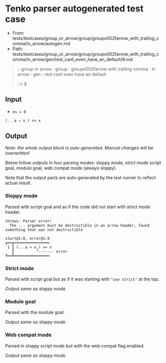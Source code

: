 # Tenko parser autogenerated test case

- From: tests/testcases/group_or_arrow/group/groupx002farrow_with_trailing_comma/in_arrow/autogen.md
- Path: tests/testcases/group_or_arrow/group/groupx002farrow_with_trailing_comma/in_arrow/gen/rest_cant_even_have_an_default/8.md

> :: group or arrow : group : groupx002farrow with trailing comma : in arrow : gen : rest cant even have an default
>
> ::> 8

## Input

- `es = 8`

`````js
(...a = x,) => x
`````

## Output

_Note: the whole output block is auto-generated. Manual changes will be overwritten!_

Below follow outputs in four parsing modes: sloppy mode, strict mode script goal, module goal, web compat mode (always sloppy).

Note that the output parts are auto-generated by the test runner to reflect actual result.

### Sloppy mode

Parsed with script goal and as if the code did not start with strict mode header.

`````
throws: Parser error!
  The ... argument must be destructible in an arrow header, found something that was not destructible

start@1:0, error@1:9
╔══╦════════════════
 1 ║ (...a = x,) => x
   ║          ^------- error
╚══╩════════════════

`````

### Strict mode

Parsed with script goal but as if it was starting with `"use strict"` at the top.

_Output same as sloppy mode._

### Module goal

Parsed with the module goal.

_Output same as sloppy mode._

### Web compat mode

Parsed in sloppy script mode but with the web compat flag enabled.

_Output same as sloppy mode._
